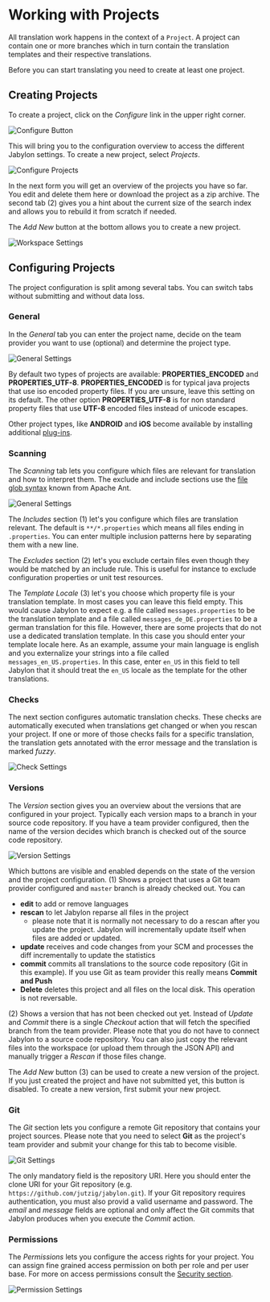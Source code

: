 
# Working with Projects

All translation work happens in the context of a `Project`. A project can contain one or more branches which in turn contain the translation templates and their respective translations.

Before you can start translating you need to create at least one project.


## Creating Projects

To create a project, click on the _Configure_ link in the upper right corner. 

![Configure Button](images/configure.png "Configure Button")

This will bring you to the configuration overview to access the different Jabylon settings. To create a new project, select _Projects_.
 
![Configure Projects](images/configureProjects.png "Configure Projects")

In the next form you will get an overview of the projects you have so far. You edit and delete them here or download the project as a zip archive. The second tab (2) gives you a hint about the current size of the search index and allows you to rebuild it from scratch if needed.
 
The _Add New_ button at the bottom allows you to create a new project.
 
![Workspace Settings](images/workspaceSettings.png "Workspace Settings")
 
## Configuring Projects
 
The project configuration is split among several tabs. You can switch tabs without submitting and without data loss.


### General

In the _General_ tab you can enter the project name, decide on the team provider you want to use (optional) and determine the project type.
 
![General Settings](images/generalProjectSettings.png "General Settings")
 
By default two types of projects are available: **PROPERTIES_ENCODED** and **PROPERTIES_UTF-8**. **PROPERTIES_ENCODED** is for typical java projects that use iso encoded property files. If you are unsure, leave this setting on its default. The other option **PROPERTIES_UTF-8** is for non standard property files that use **UTF-8** encoded files instead of unicode escapes.

Other project types, like **ANDROID** and **iOS** become available by installing additional [plug-ins](./plugins.html).
 

### Scanning

The _Scanning_ tab lets you configure which files are relevant for translation and how to interpret them. The exclude and include sections use the [file glob syntax](https://ant.apache.org/manual/dirtasks.html) known from Apache Ant.

![General Settings](images/scanningProjectSettings.png "General Settings")

The _Includes_ section (1) let's you configure which files are translation relevant. The default is `**/*.properties` which means all files ending in `.properties`. You can enter multiple inclusion patterns here by separating them with a new line.

The _Excludes_ section (2) let's you exclude certain files even though they would be matched by an include rule. This is useful for instance to exclude configuration properties or unit test resources.

The _Template Locale_ (3) let's you choose which property file is your translation template. In most cases you can leave this field empty. This would cause Jabylon to expect e.g. a file called `messages.properties` to be the translation template and a file called `messages_de_DE.properties` to be a german translation for this file. However, there are some projects that do not use a dedicated translation template. In this case you should enter your template locale here. As an example, assume your main language is english and you externalize your strings into a file called `messages_en_US.properties`. In this case, enter `en_US` in this field to tell Jabylon that it should treat the `en_US` locale as the template for the other translations.


### Checks

The next section configures automatic translation checks. These checks are automatically executed when translations get changed or when you rescan your project. If one or more of those checks fails for a specific translation, the translation gets annotated with the error message and the translation is marked _fuzzy_.

![Check Settings](images/checksProjectSettings.png "Check Settings")



### Versions

The _Version_ section gives you an overview about the versions that are configured in your project. Typically each version maps to a branch in your source code repository. If you have a team provider configured, then the name of the version decides which branch is checked out of the source code repository.

![Version Settings](images/versionsConfig.png "Version Settings")

Which buttons are visible and enabled depends on the state of the version and the project configuration. (1) Shows a project that uses a Git team provider configured and `master` branch is already checked out.
You can

 * **edit** to add or remove languages
 * **rescan** to let Jabylon reparse all files in the project
     * please note that it is normally not necessary to do a rescan after you update the project. Jabylon will incrementally update itself when files are added or updated. 
 * **update** receives and code changes from your SCM and processes the diff incrementally to update the statistics
 * **commit** commits all translations to the source code repository (Git in this example). If you use Git as team provider this really means **Commit and Push**
 * **Delete** deletes this project and all files on the local disk. This operation is not reversable.
 
(2) Shows a version that has not been checked out yet. Instead of _Update_ and _Commit_ there is a single _Checkout_ action that will fetch the specified branch from the team provider. Please note that you do not have to connect Jabylon to a source code repository. You can also just copy the relevant files into the workspace (or upload them through the JSON API) and manually trigger a _Rescan_ if those files change.
 
The _Add New_ button (3) can be used to create a new version of the project. If you just created the project and have not submitted yet, this button is disabled. To create a new version, first submit your new project.


### Git

The _Git_ section lets you configure a remote Git repository that contains your project sources. Please note that you need to select **Git** as the project's team provider and submit your change for this tab to become visible.

![Git Settings](images/gitConfig.png "Git Settings")

The only mandatory field is the repository URI. Here you should enter the clone URI for your Git repository (e.g. `https://github.com/jutzig/jabylon.git`).
If your Git repository requires authentication, you must also provid a valid username and password. The _email_ and _message_ fields are optional and only affect the Git commits that Jabylon produces when you execute the _Commit_ action.


### Permissions

The _Permissions_ lets you configure the access rights for your project.
You can assign fine grained access permission on both per role and per user base. For more on access permissions consult the [Security section](./security.html).

![Permission Settings](images/permissionProjectConfig.png "Permission Settings")